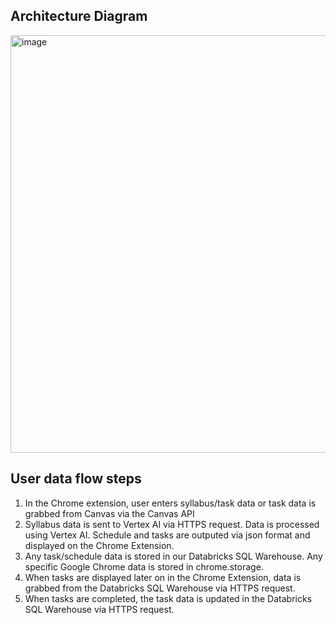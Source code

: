 ## Architecture Diagram

<img width="1157" height="668" alt="image" src="https://github.com/user-attachments/assets/a5e34e9f-39bf-467c-8ded-7a5eac33299b" />

## User data flow steps
1. In the Chrome extension, user enters syllabus/task data or task data is grabbed from Canvas via the Canvas API
2. Syllabus data is sent to Vertex AI via HTTPS request. Data is processed using Vertex AI. Schedule and tasks are outputed via json format and displayed on the Chrome Extension.
3. Any task/schedule data is stored in our Databricks SQL Warehouse. Any specific Google Chrome data is stored in chrome.storage.
4. When tasks are displayed later on in the Chrome Extension, data is grabbed from the Databricks SQL Warehouse via HTTPS request.
5. When tasks are completed, the task data is updated in the Databricks SQL Warehouse via HTTPS request. 
